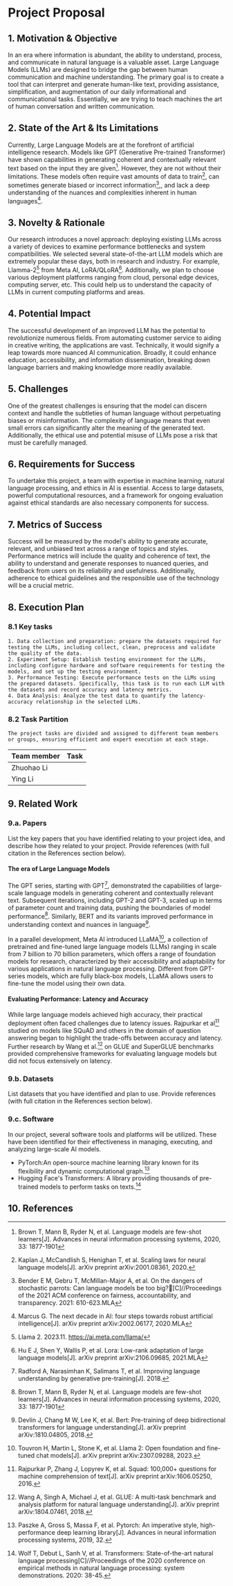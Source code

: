 # Project Proposal

## 1. Motivation & Objective

In an era where information is abundant, the ability to understand, process, and communicate in natural language is a valuable asset. Large Language Models (LLMs) are designed to bridge the gap between human communication and machine understanding. The primary goal is to create a tool that can interpret and generate human-like text, providing assistance, simplification, and augmentation of our daily informational and communicational tasks. Essentially, we are trying to teach machines the art of human conversation and written communication.

## 2. State of the Art & Its Limitations

Currently, Large Language Models are at the forefront of artificial intelligence research. Models like GPT (Generative Pre-trained Transformer) have shown capabilities in generating coherent and contextually relevant text based on the input they are given[^1]. However, they are not without their limitations. These models often require vast amounts of data to train[^2], can sometimes generate biased or incorrect information[^3],, and lack a deep understanding of the nuances and complexities inherent in human languages[^4].

## 3. Novelty & Rationale

Our research introduces a novel approach: deploying existing LLMs across a variety of devices to examine performance bottlenecks and system compatibilities. We selected several state-of-the-art LLM models which are extremely popular these days, both in research and industry. For example, Llamma-2[^5] from Meta AI, LoRA/QLoRA[^6]. Additionally, we plan to choose various deployment platforms ranging from cloud, personal edge devices, computing server, etc. This could help us to understand the capacity of LLMs in current computing platforms and areas.

## 4. Potential Impact

The successful development of an improved LLM has the potential to revolutionize numerous fields. From automating customer service to aiding in creative writing, the applications are vast. Technically, it would signify a leap towards more nuanced AI communication. Broadly, it could enhance education, accessibility, and information dissemination, breaking down language barriers and making knowledge more readily available.

## 5. Challenges

One of the greatest challenges is ensuring that the model can discern context and handle the subtleties of human language without perpetuating biases or misinformation. The complexity of language means that even small errors can significantly alter the meaning of the generated text. Additionally, the ethical use and potential misuse of LLMs pose a risk that must be carefully managed.

## 6. Requirements for Success

To undertake this project, a team with expertise in machine learning, natural language processing, and ethics in AI is essential. Access to large datasets, powerful computational resources, and a framework for ongoing evaluation against ethical standards are also necessary components for success.

## 7. Metrics of Success

Success will be measured by the model's ability to generate accurate, relevant, and unbiased text across a range of topics and styles. Performance metrics will include the quality and coherence of text, the ability to understand and generate responses to nuanced queries, and feedback from users on its reliability and usefulness. Additionally, adherence to ethical guidelines and the responsible use of the technology will be a crucial metric.

## 8. Execution Plan

<!-- Describe the key tasks in executing your project, and in case of team project describe how will you partition the tasks. -->
### 8.1 Key tasks
    1. Data collection and preparation: prepare the datasets required for testing the LLMs, including collect, clean, preprocess and validate the quality of the data.
    2. Experiment Setup: Establish testing environment for the LLMs, including configure hardware and software requirements for testing the models, and set up the testing environment.
    3. Performance Testing: Execute performance tests on the LLMs using the prepared datasets. Specifically, this task is to run each LLM with the datasets and record accuracy and latency metrics.
    4. Data Analysis: Analyze the test data to quantify the latency-accuracy relationship in the selected LLMs.
### 8.2 Task Partition
    The project tasks are divided and assigned to different team members or groups, ensuring efficient and expert execution at each stage.

| Team member  | Task  | 
|---|---|
| Zhuohao Li  |   | 
| Ying Li  |   | 



## 9. Related Work

### 9.a. Papers
List the key papers that you have identified relating to your project idea, and describe how they related to your project. Provide references (with full citation in the References section below).
#### The era of Large Language Models
The GPT series, starting with GPT[^11], demonstrated the capabilities of large-scale language models in generating coherent and contextually relevant text. Subsequent iterations, including GPT-2 and GPT-3, scaled up in terms of parameter count and training data, pushing the boundaries of model performance[^1]. Similarly, BERT and its variants improved performance in understanding context and nuances in language[^12].

In a parallel development, Meta AI introduced LLaMA[^15],  a collection of pretrained and fine-tuned large language models (LLMs) ranging in scale from 7 billion to 70 billion parameters, which offers a range of foundation models for research, characterized by their accessibility and adaptability for various applications in natural language processing. Different from GPT-series models, which are fully black-box models, LLaMA allows users to fine-tune the model using their own data.

#### Evaluating Performance: Latency and Accuracy
While large language models achieved high accuracy, their practical deployment often faced challenges due to latency issues. Rajpurkar et al[^9] studied on models like SQuAD and others in the domain of question answering began to highlight the trade-offs between accuracy and latency. Further research by Wang et al.[^10] on GLUE and SuperGLUE benchmarks provided comprehensive frameworks for evaluating language models but did not focus extensively on latency.




### 9.b. Datasets

List datasets that you have identified and plan to use. Provide references (with full citation in the References section below).

### 9.c. Software

<!-- List softwate that you have identified and plan to use. Provide references (with full citation in the References section below). -->

In our project, several software tools and platforms will be utilized. These have been identified for their effectiveness in managing, executing, and analyzing large-scale AI models.
- PyTorch:An open-source machine learning library known for its flexibility and dynamic computational graph.[^13]
- Hugging Face's Transformers: A library providing thousands of pre-trained models to perform tasks on texts.[^14]

## 10. References


[^1]:Brown T, Mann B, Ryder N, et al. Language models are few-shot learners[J]. Advances in neural information processing systems, 2020, 33: 1877-1901
[^2]:  Kaplan J, McCandlish S, Henighan T, et al. Scaling laws for neural language models[J]. arXiv preprint arXiv:2001.08361, 2020.
[^3]: Bender E M, Gebru T, McMillan-Major A, et al. On the dangers of stochastic parrots: Can language models be too big?🦜[C]//Proceedings of the 2021 ACM conference on fairness, accountability, and transparency. 2021: 610-623.MLA
[^4]: Marcus G. The next decade in AI: four steps towards robust artificial intelligence[J]. arXiv preprint arXiv:2002.06177, 2020.MLA
[^5]: Llama 2. 2023.11. https://ai.meta.com/llama/
[^6]: Hu E J, Shen Y, Wallis P, et al. Lora: Low-rank adaptation of large language models[J]. arXiv preprint arXiv:2106.09685, 2021.MLA
[^7]: OpenAI. 2023. GPT3.5. https://openai.com/blog/gpt-3-5-turbo-fine-tuning-and-api-updates
[^8]: OpenAI. 2023. GPT4. https://openai.com/gpt-4
[^9]: Rajpurkar P, Zhang J, Lopyrev K, et al. Squad: 100,000+ questions for machine comprehension of text[J]. arXiv preprint arXiv:1606.05250, 2016.
[^10]: Wang A, Singh A, Michael J, et al. GLUE: A multi-task benchmark and analysis platform for natural language understanding[J]. arXiv preprint arXiv:1804.07461, 2018.
[^11]: Radford A, Narasimhan K, Salimans T, et al. Improving language understanding by generative pre-training[J]. 2018.
[^12]: Devlin J, Chang M W, Lee K, et al. Bert: Pre-training of deep bidirectional transformers for language understanding[J]. arXiv preprint arXiv:1810.04805, 2018.
[^13]:Paszke A, Gross S, Massa F, et al. Pytorch: An imperative style, high-performance deep learning library[J]. Advances in neural information processing systems, 2019, 32.
[^14]:Wolf T, Debut L, Sanh V, et al. Transformers: State-of-the-art natural language processing[C]//Proceedings of the 2020 conference on empirical methods in natural language processing: system demonstrations. 2020: 38-45.
[^15]:Touvron H, Martin L, Stone K, et al. Llama 2: Open foundation and fine-tuned chat models[J]. arXiv preprint arXiv:2307.09288, 2023.


